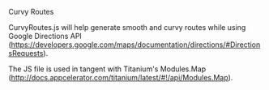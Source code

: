 Curvy Routes

CurvyRoutes.js will help generate smooth and curvy routes while using Google Directions API (https://developers.google.com/maps/documentation/directions/#DirectionsRequests).

The JS file is used in tangent with Titanium's Modules.Map (http://docs.appcelerator.com/titanium/latest/#!/api/Modules.Map).